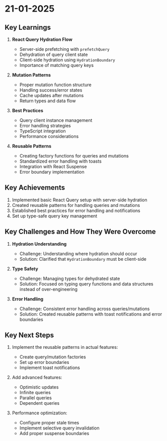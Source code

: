 # 21-01-2025

## Key Learnings

1. **React Query Hydration Flow**

   - Server-side prefetching with `prefetchQuery`
   - Dehydration of query client state
   - Client-side hydration using `HydrationBoundary`
   - Importance of matching query keys

2. **Mutation Patterns**

   - Proper mutation function structure
   - Handling success/error states
   - Cache updates after mutations
   - Return types and data flow

3. **Best Practices**

   - Query client instance management
   - Error handling strategies
   - TypeScript integration
   - Performance considerations

4. **Reusable Patterns**
   - Creating factory functions for queries and mutations
   - Standardized error handling with toasts
   - Integration with React Suspense
   - Error boundary implementation

## Key Achievements

1. Implemented basic React Query setup with server-side hydration
2. Created reusable patterns for handling queries and mutations
3. Established best practices for error handling and notifications
4. Set up type-safe query key management

## Key Challenges and How They Were Overcome

1. **Hydration Understanding**

   - Challenge: Understanding where hydration should occur
   - Solution: Clarified that `HydrationBoundary` must be client-side

2. **Type Safety**

   - Challenge: Managing types for dehydrated state
   - Solution: Focused on typing query functions and data structures instead of over-engineering

3. **Error Handling**
   - Challenge: Consistent error handling across queries/mutations
   - Solution: Created reusable patterns with toast notifications and error boundaries

## Key Next Steps

1. Implement the reusable patterns in actual features:

   - Create query/mutation factories
   - Set up error boundaries
   - Implement toast notifications

2. Add advanced features:

   - Optimistic updates
   - Infinite queries
   - Parallel queries
   - Dependent queries

3. Performance optimization:
   - Configure proper stale times
   - Implement selective query invalidation
   - Add proper suspense boundaries
